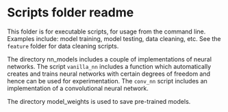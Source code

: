 # Scripts folder readme

This folder is for executable scripts, for usage from the command line. Examples include: model training, model testing, data cleaning, etc. See the `feature` folder for data cleaning scripts.

The directory nn_models includes a couple of implementations of neural networks. The script `vanilla_nn` includes a function which automatically creates and trains neural networks with certain degrees 
of freedom and hence can be used for experimentation. The `conv_nn` script includes an implementation of a convolutional neural network.

The directory model_weights is used to save pre-trained models. 

